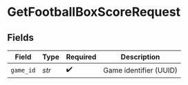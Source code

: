 # GetFootballBoxScoreRequest


## Fields

| Field                  | Type                   | Required               | Description            |
| ---------------------- | ---------------------- | ---------------------- | ---------------------- |
| `game_id`              | *str*                  | :heavy_check_mark:     | Game identifier (UUID) |